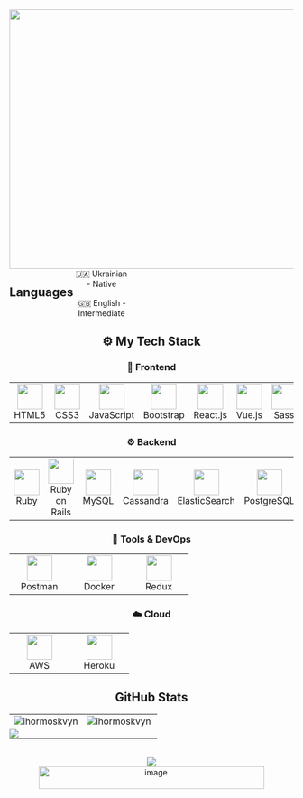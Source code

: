 <div align="center">

  <img width="1700" height="460" alt="github-header-banner" src="https://github.com/user-attachments/assets/926115d9-678b-4c09-b438-6757a5fce295" />

  <div style="display: flex; align-items: flex-start; align: center">
  <h2>Languages</h2>
    
  <table  align="center">
    <tr>
          🇺🇦 Ukrainian - Native
    </tr>
     <br><br>
    <tr>
          🇬🇧 English - Intermediate
    </tr>
  </table>
  </div>
  
  <div align="center">

  <h2>⚙️ My Tech Stack</h2>

  <h3>🧱 Frontend</h3>
  <table align="center">
    <tr>
      <td align="center" width="90"><img src="https://profilinator.rishav.dev/skills-assets/html5-original-wordmark.svg" width="45" height="45"/><br>HTML5</td>
      <td align="center" width="90"><img src="https://profilinator.rishav.dev/skills-assets/css3-original-wordmark.svg" width="45" height="45"/><br>CSS3</td>
      <td align="center" width="90"><img src="https://profilinator.rishav.dev/skills-assets/javascript-original.svg" width="45" height="45"/><br>JavaScript</td>
      <td align="center" width="90"><img src="https://profilinator.rishav.dev/skills-assets/bootstrap-plain.svg" width="45" height="45"/><br>Bootstrap</td>
      <td align="center" width="90"><img src="https://profilinator.rishav.dev/skills-assets/react-original-wordmark.svg" width="45" height="45"/><br>React.js</td>
      <td align="center" width="90"><img src="https://profilinator.rishav.dev/skills-assets/vuejs-original-wordmark.svg" width="45" height="45"/><br>Vue.js</td>
      <td align="center" width="90"><img src="https://profilinator.rishav.dev/skills-assets/sass-original.svg" width="45" height="45"/><br>Sass</td>
    </tr>
  </table>

  <h3>⚙️ Backend</h3>
  <table>
    <tr>
      <td align="center" width="90"><img src="https://profilinator.rishav.dev/skills-assets/ruby-original-wordmark.svg" width="45" height="45"/><br>Ruby</td>
      <td align="center" width="90"><img src="https://profilinator.rishav.dev/skills-assets/rails-original-wordmark.svg" width="45" height="45"/><br>Ruby on Rails</td>
      <td align="center" width="90"><img src="https://profilinator.rishav.dev/skills-assets/mysql-original-wordmark.svg" width="45" height="45"/><br>MySQL</td>
      <td align="center" width="90"><img src="https://profilinator.rishav.dev/skills-assets/apache_cassandra-icon.svg" width="45" height="45"/><br>Cassandra</td>
      <td align="center" width="90"><img src="https://profilinator.rishav.dev/skills-assets/elasticsearch.png" width="45" height="45"/><br>ElasticSearch</td>
      <td align="center" width="90"><img src="https://profilinator.rishav.dev/skills-assets/postgresql-original-wordmark.svg" width="45" height="45"/><br>PostgreSQL</td>
      <td align="center" width="90"><img src="https://profilinator.rishav.dev/skills-assets/mongodb-original-wordmark.svg" width="45" height="45"/><br>MongoDB</td>
      <td align="center" width="90"><img src="https://profilinator.rishav.dev/skills-assets/kibana.png" width="45" height="45"/><br>Kibana</td>
      <td align="center" width="90"><img src="https://profilinator.rishav.dev/skills-assets/graphql.png" width="45" height="45"/><br>GraphQL</td>
    </tr>
  </table>
  
  <h3>🧰 Tools & DevOps</h3>
  <table>
    <tr>
      <td align="center" width="90"><img src="https://skillicons.dev/icons?i=postman" width="45" height="45"/><br>Postman</td>
      <td align="center" width="90"><img src="https://skillicons.dev/icons?i=docker" width="45" height="45"/><br>Docker</td>
      <td align="center" width="90"><img src="https://skillicons.dev/icons?i=redux" width="45" height="45"/><br>Redux</td>
    </tr>
  </table>

  <h3>☁️ Cloud</h3>
  <table>
    <tr>
      <td align="center" width="90"><img src="https://skillicons.dev/icons?i=aws" width="45" height="45"/><br>AWS</td>
      <td align="center" width="90"><img src="https://skillicons.dev/icons?i=heroku" width="45" height="45"/><br>Heroku</td>
    </tr>
  </table>
</div>

  <table align="center" cellspacing="0" cellpadding="0">
    <h2>GitHub Stats</h2>
    <tr>
      <td><img align="center" src="https://github-readme-stats.vercel.app/api?username=ihormoskvyn&show_icons=true&hide_border=true&locale=en" alt="ihormoskvyn" /></td>
      <td><img align="left" src="https://github-readme-stats.vercel.app/api/top-langs?username=ihormoskvyn&show_icons=true&hide_border=true&locale=en&layout=compact" alt="ihormoskvyn" /></td>
    </tr>
    <tr>
      <td colspan="2" style="padding:0">
        <img src="https://streak-stats.demolab.com?user=IhorMoskvyn&hide_border=true&card_width=800">
      </td>
    </tr>
  </table>

  <br>

  <a href="https://u8views.com/github/IhorMoskvyn">
    <img src="https://u8views.com/api/v1/github/profiles/26010271/views/day-week-month-total-count.svg">
  </a>

  <br>

  <a href="https://www.codewars.com/users/DenisRem/badges/large">
    <img width="400" height="40" alt="image" src="https://github.com/user-attachments/assets/f3ac925d-d7ac-4aed-8e86-d546f9b8404a"/>
  </a>

</div>
  

<!--
**IhorMoskvyn/IhorMoskvyn** is a ✨ _special_ ✨ repository because its `README.md` (this file) appears on your GitHub profile.

Here are some ideas to get you started:

- 🔭 I’m currently working on ...
- 🌱 I’m currently learning ...
- 👯 I’m looking to collaborate on ...
- 🤔 I’m looking for help with ...
- 💬 Ask me about ...
- 📫 How to reach me: ...
- 😄 Pronouns: ...
- ⚡ Fun fact: ...
-->
